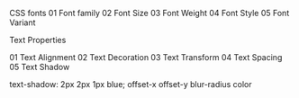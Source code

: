 CSS fonts
01 Font family
02 Font Size
03 Font Weight
04 Font Style
05 Font Variant

Text Properties

01 Text Alignment
02 Text Decoration
03 Text Transform
04 Text Spacing
05 Text Shadow

text-shadow: 2px 2px 1px blue;
offset-x offset-y blur-radius color